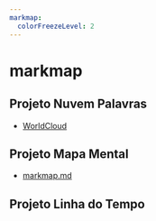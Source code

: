 ```yaml
---
markmap:
  colorFreezeLevel: 2
---
```


# **markmap**

## **Projeto Nuvem Palavras**

- [WorldCloud](worldcloud.jpg)

## **Projeto Mapa Mental**

- [markmap.md]([https://github.com/cxrol25/cxrol25/blob/2b9540312af0774bf0b904a7a3a00c7a8c2fea80/markmap)

## **Projeto Linha do Tempo**
